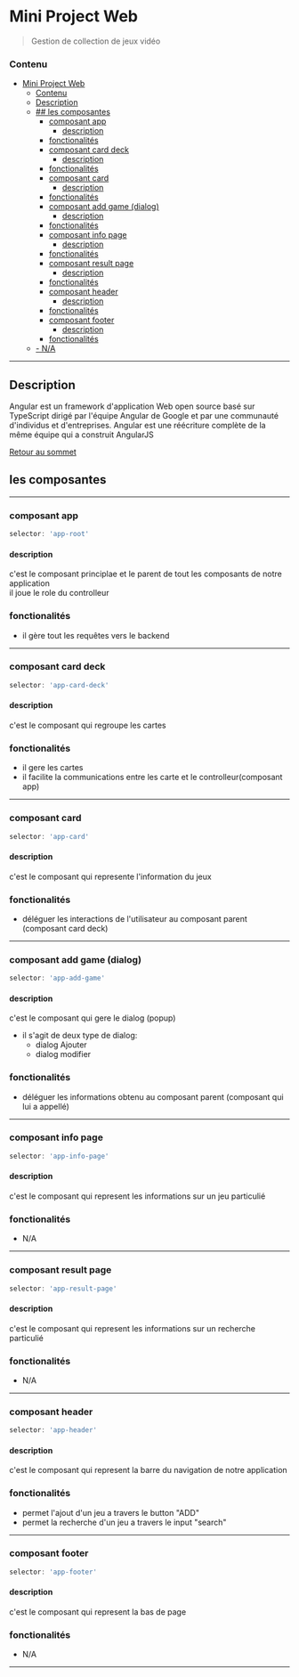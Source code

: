 # Mini Project Web
> Gestion de collection de jeux vidéo

### Contenu

- [Mini Project Web](#mini-project-web)
    - [Contenu](#contenu)
  - [Description](#description)
  - [## les composantes](#-les-composantes)
    - [composant app](#composant-app)
      - [description](#description-1)
    - [fonctionalités](#fonctionalités)
    - [composant card deck](#composant-card-deck)
      - [description](#description-2)
    - [fonctionalités](#fonctionalités-1)
    - [composant card](#composant-card)
      - [description](#description-3)
    - [fonctionalités](#fonctionalités-2)
    - [composant add game (dialog)](#composant-add-game-dialog)
      - [description](#description-4)
    - [fonctionalités](#fonctionalités-3)
    - [composant info page](#composant-info-page)
      - [description](#description-5)
    - [fonctionalités](#fonctionalités-4)
    - [composant result page](#composant-result-page)
      - [description](#description-6)
    - [fonctionalités](#fonctionalités-5)
    - [composant header](#composant-header)
      - [description](#description-7)
    - [fonctionalités](#fonctionalités-6)
    - [composant footer](#composant-footer)
      - [description](#description-8)
    - [fonctionalités](#fonctionalités-7)
  - [- N/A](#--na)

---

## Description
Angular est un framework d'application Web open source basé sur TypeScript dirigé par l'équipe Angular de Google et par une communauté d'individus et d'entreprises. Angular est une réécriture complète de la même équipe qui a construit AngularJS 


[Retour au sommet](#mini-project-web)

## les composantes
---
### composant app
 ```typescript
 selector: 'app-root' 
 ```

#### description
c'est le composant principlae  et le parent de tout les composants de notre application  
il joue le role du controlleur

### fonctionalités
- il gère tout les requêtes vers le backend  

---

### composant card deck
 ```typescript
 selector: 'app-card-deck' 
 ```

#### description
c'est le composant qui regroupe les cartes

### fonctionalités
- il gere les cartes  
- il facilite la communications entre les carte et le controlleur(composant app)
  
---

### composant card 
 ```typescript
 selector: 'app-card' 
 ```

#### description
c'est le composant qui represente l'information du jeux 

### fonctionalités
- déléguer les interactions de l'utilisateur au composant parent (composant card deck)


---

### composant add game (dialog) 
 ```typescript
 selector: 'app-add-game' 
 ```

#### description
c'est le composant qui gere le dialog (popup) 
- il s'agit de deux type de dialog:
    - dialog Ajouter
    - dialog modifier

### fonctionalités
- déléguer les informations obtenu  au composant parent (composant qui lui a appellé)

---

### composant info page 
 ```typescript
 selector: 'app-info-page' 
 ```

#### description
c'est le composant qui represent les informations sur un jeu particulié 

### fonctionalités
- N/A

---

### composant result page 
 ```typescript
 selector: 'app-result-page' 
 ```

#### description
c'est le composant qui represent les informations sur un recherche particulié 

### fonctionalités
- N/A

---


### composant header
 ```typescript
 selector: 'app-header' 
 ```

#### description
c'est le composant qui represent la barre du navigation de notre application 

### fonctionalités
- permet l'ajout d'un jeu a travers le button "ADD"
- permet la recherche d'un jeu a travers le input "search"

---

### composant footer
 ```typescript
 selector: 'app-footer' 
 ```

#### description
c'est le composant qui represent la bas de page

### fonctionalités
- N/A
---
  
  









